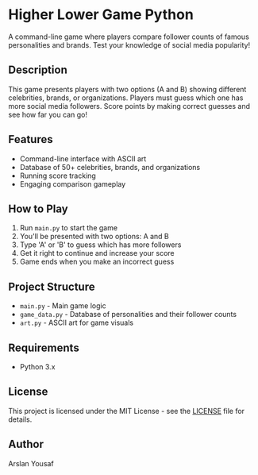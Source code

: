 # Higher Lower Game Python

A command-line game where players compare follower counts of famous personalities and brands. Test your knowledge of social media popularity!

## Description

This game presents players with two options (A and B) showing different celebrities, brands, or organizations. Players must guess which one has more social media followers. Score points by making correct guesses and see how far you can go!

## Features

- Command-line interface with ASCII art
- Database of 50+ celebrities, brands, and organizations
- Running score tracking
- Engaging comparison gameplay

## How to Play

1. Run `main.py` to start the game
2. You'll be presented with two options: A and B
3. Type 'A' or 'B' to guess which has more followers
4. Get it right to continue and increase your score
5. Game ends when you make an incorrect guess

## Project Structure

- `main.py` - Main game logic
- `game_data.py` - Database of personalities and their follower counts
- `art.py` - ASCII art for game visuals

## Requirements

- Python 3.x

## License

This project is licensed under the MIT License - see the [LICENSE](LICENSE) file for details.

## Author

Arslan Yousaf